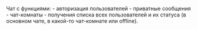 Чат с функциями:
    - авторизация пользователей
    - приватные сообщения
    - чат-комнаты
    - получения списка всех пользователей и их статуса
      (в основном чате, в какой-то чат-комнате или offline).